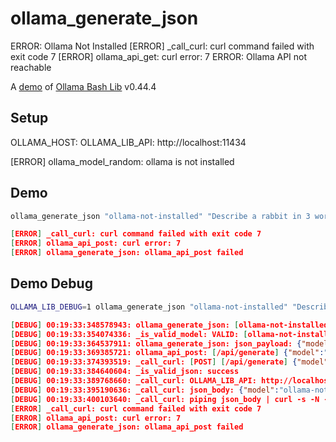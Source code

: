 # ollama_generate_json
ERROR: Ollama Not Installed
[ERROR] _call_curl: curl command failed with exit code 7
[ERROR] ollama_api_get: curl error: 7
ERROR: Ollama API not reachable

A [demo](../README.md#demos) of [Ollama Bash Lib](https://github.com/attogram/ollama-bash-lib) v0.44.4

## Setup

OLLAMA_HOST:
OLLAMA_LIB_API: http://localhost:11434

[ERROR] ollama_model_random: ollama is not installed

## Demo

```bash
ollama_generate_json "ollama-not-installed" "Describe a rabbit in 3 words"
```
```json
[ERROR] _call_curl: curl command failed with exit code 7
[ERROR] ollama_api_post: curl error: 7
[ERROR] ollama_generate_json: ollama_api_post failed

```

## Demo Debug

```bash
OLLAMA_LIB_DEBUG=1 ollama_generate_json "ollama-not-installed" "Describe a rabbit in 3 words"
```
```json
[DEBUG] 00:19:33:348578943: ollama_generate_json: [ollama-not-installed] [Describe a rabbit in 3 words]
[DEBUG] 00:19:33:354074336: _is_valid_model: VALID: [ollama-not-installed]
[DEBUG] 00:19:33:364537911: ollama_generate_json: json_payload: {"model":"ollama-not-installed","prompt":"Describe a rabbit in 3 words","stream":false,"thinking":false}
[DEBUG] 00:19:33:369385721: ollama_api_post: [/api/generate] {"model":"ollama-not-installed","prompt":"Describe a rabbit in 3 words","stream":false,"thinking":false}
[DEBUG] 00:19:33:374393519: _call_curl: [POST] [/api/generate] {"model":"ollama-not-installed","prompt":"Describe a rabbit in 3 words","stream":false,"thinking":false}
[DEBUG] 00:19:33:384640604: _is_valid_json: success
[DEBUG] 00:19:33:389768660: _call_curl: OLLAMA_LIB_API: http://localhost:11434
[DEBUG] 00:19:33:395190636: _call_curl: json_body: {"model":"ollama-not-installed","prompt":"Describe a rabbit in 3 words","stream":false,"thinking":false}
[DEBUG] 00:19:33:400103640: _call_curl: piping json_body | curl -s -N --max-time 300 -H Content-Type: application/json -w \n%{http_code} -X POST http://localhost:11434/api/generate -d @-
[ERROR] _call_curl: curl command failed with exit code 7
[ERROR] ollama_api_post: curl error: 7
[ERROR] ollama_generate_json: ollama_api_post failed

```
